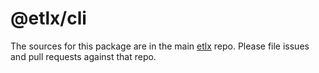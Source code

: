 # @etlx/cli

The sources for this package are in the main [etlx](https://github.com/etlx/etlx) repo. Please file issues and pull requests against that repo.